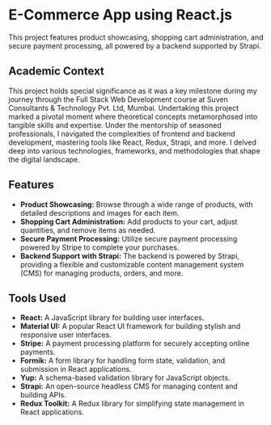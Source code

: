 # E-Commerce App using React.js
This project features product showcasing, shopping cart administration, and secure payment processing, all powered by a backend supported by Strapi.

## Academic Context

This project holds special significance as it was a key milestone during my journey through the Full Stack Web Development course at Suven Consultants & Technology Pvt. Ltd, Mumbai. Undertaking this project marked a pivotal moment where theoretical concepts metamorphosed into tangible skills and expertise. Under the mentorship of seasoned professionals, I navigated the complexities of frontend and backend development, mastering tools like React, Redux, Strapi, and more.  I delved deep into various technologies, frameworks, and methodologies that shape the digital landscape.


## Features

- **Product Showcasing:** Browse through a wide range of products, with detailed descriptions and images for each item.
- **Shopping Cart Administration:** Add products to your cart, adjust quantities, and remove items as needed.
- **Secure Payment Processing:** Utilize secure payment processing powered by Stripe to complete your purchases.
- **Backend Support with Strapi:** The backend is powered by Strapi, providing a flexible and customizable content management system (CMS) for managing products, orders, and more.

## Tools Used

- **React:** A JavaScript library for building user interfaces.
- **Material UI:** A popular React UI framework for building stylish and responsive user interfaces.
- **Stripe:** A payment processing platform for securely accepting online payments.
- **Formik:** A form library for handling form state, validation, and submission in React applications.
- **Yup:** A schema-based validation library for JavaScript objects.
- **Strapi:** An open-source headless CMS for managing content and building APIs.
- **Redux Toolkit:** A Redux library for simplifying state management in React applications.
